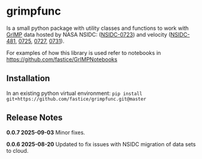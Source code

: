 # grimpfunc

Is a small python package with utility classes and functions to work with [GrIMP](https://nsidc.org/data/measures/grimp) data hosted by NASA NSIDC: ([NSIDC-0723](https://nsidc.org/data/nsidc-0723)) and velocity ([NSIDC-481](https://nsidc.org/data/nsidc-0481), [0725](https://nsidc.org/data/nsidc-0725), [0727](https://nsidc.org/data/nsidc-0727), [0731](https://nsidc.org/data/nsidc-0731)).

For examples of how this library is used refer to notebooks in https://github.com/fastice/GrIMPNotebooks

## Installation

In an existing python virtual environment: `pip install git+https://github.com/fastice/grimpfunc.git@master`


## Release Notes

**0.0.7  2025-09-03**  Minor fixes.

**0.0.6  2025-08-20**  Updated to fix issues with NSIDC migration of data sets to cloud.

